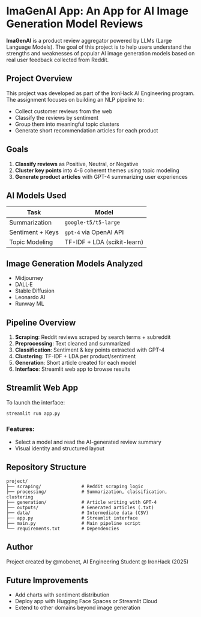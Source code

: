 # ImaGenAI App: An App for AI Image Generation Model Reviews

**ImaGenAI** is a product review aggregator powered by LLMs (Large Language Models). The goal of this project is to help users understand the strengths and weaknesses of popular AI image generation models based on real user feedback collected from Reddit.

## Project Overview

This project was developed as part of the IronHack AI Engineering program. The assignment focuses on building an NLP pipeline to:

* Collect customer reviews from the web
* Classify the reviews by sentiment
* Group them into meaningful topic clusters
* Generate short recommendation articles for each product

## Goals

1. **Classify reviews** as Positive, Neutral, or Negative
2. **Cluster key points** into 4-6 coherent themes using topic modeling
3. **Generate product articles** with GPT-4 summarizing user experiences

## AI Models Used

| Task             | Model                       |
| ---------------- | --------------------------- |
| Summarization    | `google-t5/t5-large`        |
| Sentiment + Keys | `gpt-4` via OpenAI API      |
| Topic Modeling   | TF-IDF + LDA (scikit-learn) |

## Image Generation Models Analyzed

* Midjourney
* DALL·E
* Stable Diffusion
* Leonardo AI
* Runway ML

## Pipeline Overview

1. **Scraping**: Reddit reviews scraped by search terms + subreddit
2. **Preprocessing**: Text cleaned and summarized
3. **Classification**: Sentiment & key points extracted with GPT-4
4. **Clustering**: TF-IDF + LDA per product/sentiment
5. **Generation**: Short article created for each model
6. **Interface**: Streamlit web app to browse results

## Streamlit Web App

To launch the interface:

```bash
streamlit run app.py
```

### Features:

* Select a model and read the AI-generated review summary
* Visual identity and structured layout

## Repository Structure

```
project/
├── scraping/               # Reddit scraping logic
├── processing/             # Summarization, classification, clustering
├── generation/             # Article writing with GPT-4
├── outputs/                # Generated articles (.txt)
├── data/                   # Intermediate data (CSV)
├── app.py                  # Streamlit interface
├── main.py                 # Main pipeline script
└── requirements.txt        # Dependencies
```


## Author

Project created by @mobenet, AI Engineering Student @ IronHack (2025)

## Future Improvements

* Add charts with sentiment distribution
* Deploy app with Hugging Face Spaces or Streamlit Cloud
* Extend to other domains beyond image generation
